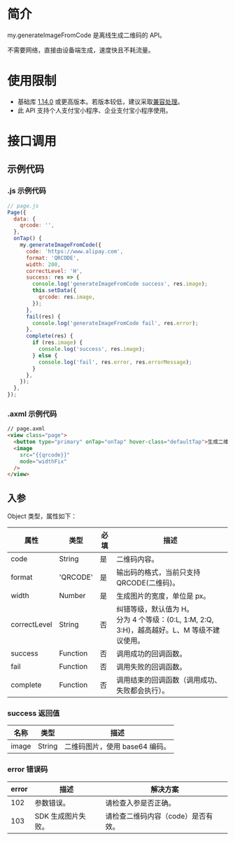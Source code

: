 # 简介

my.generateImageFromCode 是离线生成二维码的 API。

不需要网络，直接由设备端生成，速度快且不耗流量。

# 使用限制

- 基础库 [1.14.0](https://opendocs.alipay.com/mini/framework/lib) 或更高版本。若版本较低，建议采取[兼容处理](https://docs.alipay.com/mini/framework/compatibility)。
- 此 API 支持个人支付宝小程序、企业支付宝小程序使用。

# 接口调用

## 示例代码

### .js 示例代码

```javascript
// page.js
Page({
  data: {
    qrcode: '',
  },
  onTap() {
    my.generateImageFromCode({
      code: 'https://www.alipay.com',
      format: 'QRCODE',
      width: 200,
      correctLevel: 'H',
      success: res => {
        console.log('generateImageFromCode success', res.image);
        this.setData({
          qrcode: res.image,
        });
      },
      fail(res) {
        console.log('generateImageFromCode fail', res.error);
      },
      complete(res) {
        if (res.image) {
          console.log('success', res.image);
        } else {
          console.log('fail', res.error, res.errorMessage);
        }
      },
    });
  },
});
```

### .axml 示例代码

```html
// page.axml
<view class="page">
  <button type="primary" onTap="onTap" hover-class="defaultTap">生成二维码</button>
  <image
    src="{{qrcode}}"
    mode="widthFix"
  />
</view>
```

## 入参

Object 类型，属性如下： 

| **属性** | **类型** | **必填** | **描述** |
| --- | --- | --- | --- |
| code | String | 是 | 二维码内容。 |
| format | 'QRCODE' | 是 | 输出码的格式，当前只支持 QRCODE(二维码)。 |
| width | Number | 是 | 生成图片的宽度，单位是 px。 |
| correctLevel | String | 否 | 纠错等级，默认值为 H。<br />分为 4 个等级：(0:L, 1:M, 2:Q, 3:H)，越高越好。L、M 等级不建议使用。 |
| success | Function | 否 | 调用成功的回调函数。 |
| fail | Function | 否 | 调用失败的回调函数。 |
| complete | Function | 否 | 调用结束的回调函数（调用成功、失败都会执行）。 |

### success 返回值

| **名称** | **类型** | **描述**                       |
| -------- | -------- | ------------------------------ |
| image    | String   | 二维码图片，使用 base64 编码。 |

### error 错误码

| **error** | **描述**               | **解决方案** |
| --------- | ---------------------- |---------------------- |
| 102       | 参数错误。             | 请检查入参是否正确。 |
| 103       | SDK 生成图片失败。     | 请检查二维码内容（code）是否有效。|

